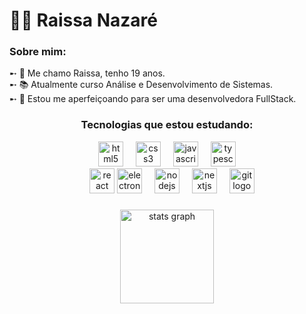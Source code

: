 # 👩‍💻 Raissa Nazaré 
### Sobre mim:
<p>
    ➸ 👤 Me chamo Raissa, tenho 19 anos.<br>
    ➸ 📚 Atualmente curso Análise e Desenvolvimento de Sistemas.<br>
    ➸ 🌱 Estou me aperfeiçoando para ser uma desenvolvedora FullStack.<br>
</p>
<div align="center">
    <h3>Tecnologias que estou estudando:</h3>
</div>

<div align="center">
  <img src="https://cdn.jsdelivr.net/gh/devicons/devicon/icons/html5/html5-original.svg" height="40" alt="html5 logo"  />
  <img width="12" />
  <img src="https://cdn.jsdelivr.net/gh/devicons/devicon/icons/css3/css3-original.svg" height="40" alt="css3 logo"  />
  <img width="12" />
  <img src="https://cdn.jsdelivr.net/gh/devicons/devicon/icons/javascript/javascript-original.svg" height="40" alt="javascript logo"  />
  <img width="12" />
  <img src="https://cdn.jsdelivr.net/gh/devicons/devicon/icons/typescript/typescript-original.svg" height="40" alt="typescript logo"  /><br>
  <img width="12" />
  <img src="https://cdn.jsdelivr.net/gh/devicons/devicon/icons/react/react-original.svg" height="40" alt="react logo"  />
  <img src="https://raw.githubusercontent.com/LelouchFR/skill-icons/b8b358af6ce3586e9097a16c20a33ef8be7a62ea/assets/electron.svg" height="40" alt="electron logo"  />
  <img width="12" />
  <img src="https://cdn.jsdelivr.net/gh/devicons/devicon/icons/nodejs/nodejs-original.svg" height="40" alt="nodejs logo"  />
  <img width="12" />
  <img src="https://github.com/marwin1991/profile-technology-icons/assets/136815194/5f8c622c-c217-4649-b0a9-7e0ee24bd704" 
  height="40" alt="nextjs logo"  />
  <img width="12" />
  <img src="https://user-images.githubusercontent.com/25181517/192108372-f71d70ac-7ae6-4c0d-8395-51d8870c2ef0.png" height="40" alt="git logo"  />
</div>

###
<div align="center">
  <img src="https://github-readme-stats.vercel.app/api?username=rajssq&hide_title=false&hide_rank=false&show_icons=true&include_all_commits=true&count_private=true&disable_animations=false&theme=tokyonight&locale=en&hide_border=false&order=1" height="150" alt="stats graph"  />
</div>
<!-- Proudly created with GPRM ( https://gprm.itsvg.in ) -->
